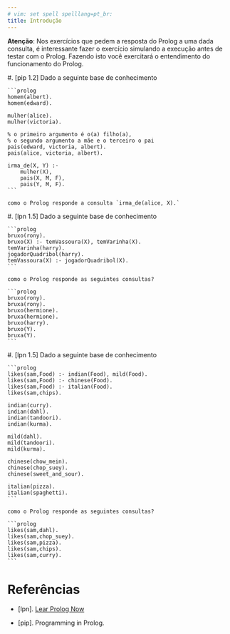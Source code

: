 ```yaml
---
# vim: set spell spelllang=pt_br:
title: Introdução
---
```


**Atenção**: Nos exercícios que pedem a resposta do Prolog a uma dada consulta, é interessante fazer o exercício simulando a execução antes de testar com o Prolog. Fazendo isto você exercitará o entendimento do funcionamento do Prolog.

#.  [pip 1.2] Dado a seguinte base de conhecimento

    ```prolog
    homem(albert).
    homem(edward).

    mulher(alice).
    mulher(victoria).

    % o primeiro argumento é o(a) filho(a),
    % o segundo argumento a mãe e o terceiro o pai
    pais(edward, victoria, albert).
    pais(alice, victoria, albert).

    irma_de(X, Y) :-
        mulher(X),
        pais(X, M, F),
        pais(Y, M, F).
    ```

    como o Prolog responde a consulta `irma_de(alice, X).`

#.  [lpn 1.5] Dado a seguinte base de conhecimento

    ```prolog
    bruxo(rony).
    bruxo(X) :- temVassoura(X), temVarinha(X).
    temVarinha(harry).
    jogadorQuadribol(harry).
    temVassoura(X) :- jogadorQuadribol(X).
    ```

    como o Prolog responde as seguintes consultas?

    ```prolog
    bruxo(rony).
    bruxa(rony).
    bruxo(hermione).
    bruxa(hermione).
    bruxo(harry).
    bruxo(Y).
    bruxa(Y).
    ```

#.  [lpn 1.5] Dado a seguinte base de conhecimento

    ```prolog
    likes(sam,Food) :- indian(Food), mild(Food).
    likes(sam,Food) :- chinese(Food).
    likes(sam,Food) :- italian(Food).
    likes(sam,chips).

    indian(curry).
    indian(dahl).
    indian(tandoori).
    indian(kurma).

    mild(dahl).
    mild(tandoori).
    mild(kurma).

    chinese(chow_mein).
    chinese(chop_suey).
    chinese(sweet_and_sour).

    italian(pizza).
    italian(spaghetti).
    ```

    como o Prolog responde as seguintes consultas?

    ```prolog
    likes(sam,dahl).
    likes(sam,chop_suey).
    likes(sam,pizza).
    likes(sam,chips).
    likes(sam,curry).
    ```



# Referências

-   [lpn]. [Lear Prolog Now](http://www.learnprolognow.org/lpnpage.php?pagetype=html&pageid=lpn-html)

-   [pip]. Programming in Prolog.
